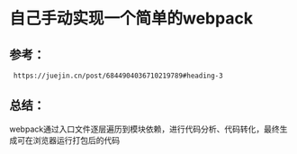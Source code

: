 # 自己手动实现一个简单的webpack
## 参考：
     https://juejin.cn/post/6844904036710219789#heading-3
## 总结：
   webpack通过入口文件逐层遍历到模块依赖，进行代码分析、代码转化，最终生成可在浏览器运行打包后的代码
